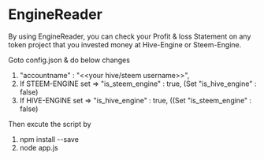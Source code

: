 # EngineReader
By using EngineReader, you can check your Profit & loss Statement on any token project that you invested money at Hive-Engine or Steem-Engine.

Goto config.json & do below changes
01. "accountname" : "<<your hive/steem username>>",
02. If STEEM-ENGINE set => "is_steem_engine" : true, (Set "is_hive_engine" : false)
03. If HIVE-ENGINE set => "is_hive_engine" : true, ((Set "is_steem_engine" : false)

Then excute the script by
01. npm install --save
02. node app.js
